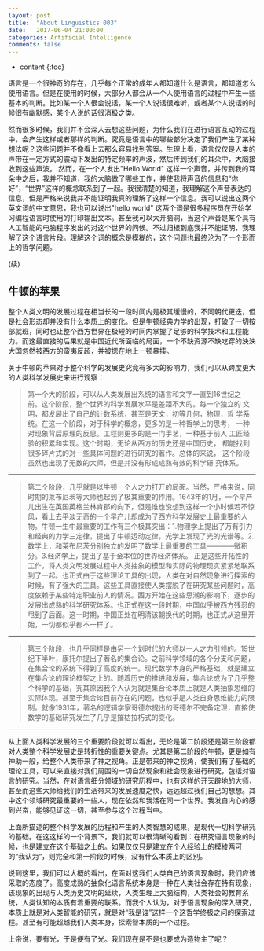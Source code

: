 ```yaml
---
layout: post
title:  "About Linguistics 003"
date:   2017-06-04 21:00:00
categories: Artificial Intelligence
comments: false
---
```

* content
{:toc}

语言是一个很神奇的存在，几乎每个正常的成年人都知道什么是语言，都知道怎么使用语言。但是在使用的时候，大部分人都会从一个人使用语言的过程中产生一些基本的判断。比如某一个人很会说话，某一个人说话很难听，或者某个人说话的时候很有幽默感，某个人说的话很消极之类。

 <!--more-->
然而很多时候，我们并不会深入去想这些问题，为什么我们在进行语言互动的过程中，会产生这样或者那样的判断。究竟是语言中的哪些部分决定了我们产生了某种想法呢？这些问题并不像看上去那么容易找到答案。生理上看，语言仅仅是人类的声带在一定方式的震动下发出的特定频率的声波，然后传到我们的耳朵中，大脑接收到这些声波。
然而，在一个人发出"Hello World" 这样一个声音，并传到我的耳朵中之后，我并不知道，我的大脑做了哪些工作，并使我将声音的信息和“你好”，“世界”这样的概念联系到了一起。我很清楚的知道，我理解这个声音表达的信息，但是严格来说我并不能证明我真的理解了这样一个信息。我可以说出这两个英文词的中文意思，我也可以说出"hello world" 这两个词是很多程序员在开始学习编程语言时使用的打印输出文本。甚至我可以大开脑洞，当这个声音是某个具有人工智能的电脑程序发出的对这个世界的问候。不过归根到底我并不能证明，我理解了这个语言片段。理解这个词的概念是模糊的，这个问题也最终沦为了一个形而上的哲学问题。

(续)
## 牛顿的苹果
整个人类文明的发展过程在相当长的一段时间内是极其缓慢的，不同朝代更迭，但是社会形态却并没有什么本质上的变化。但是牛顿经典力学的出现，打破了一切按部就班，同时也让整个西方世界在极短的时间内掌握了足够的科学技术和工程能力。而这最直接的后果就是中国近代所面临的局面，一个不缺资源不缺吃穿的泱泱大国忽然被西方的蛮夷反超，并被摁在地上一顿暴揍。

关于牛顿的苹果对于整个科学的发展史究竟有多大的影响力，我们可以从跨度更大的人类科学发展史来进行观察：

>第一个大的阶段，可以从人类发展出系统的语言和文字一直到16世纪之
>前。这个阶段，整个世界的科学发展水平是差距不大的。每一个独立的
>文明，都发展出了自己的计数系统，甚至是天文，初等几何，物理，哲
>学系统。在这一个阶段，对于科学的概念，更多的是一种哲学上的思考，
>一种对现象背后原理的反思。工程则更多的是一门手艺，一种基于前人
>工匠经验的积累和实现。这个时期，无论从西方的历史还是中国历史，
>都能找到很多碎片式的对一些具体问题的进行研究的著作。总体的来说，
>这个阶段虽然也出现了无数的大师，但是并没有形成成熟有效的科学研
>究体系。

-----

>第二个阶段，几乎就是以牛顿一个人之力打开的局面。当然，严格来说，同时期的莱布尼茨等大师也起到了极其重要的作用。1643年的1月，一个早产儿出生在英国英格兰林肯郡的向下，但是谁也没想到这样一个小时候若不惊风，看上去平淡无奇的一个早产儿却成为了西方科学发展史上最重要的人物。牛顿一生中最重要的工作有三个极其突出：1.物理学上提出了万有引力和经典的力学三定律，提出了牛顿运动定律，光学上发现了光的光谱等。2.数学上，和莱布尼茨分别独立的发明了数学上最重要的工具————微积分。3.经济学上，提出了基于金本位的世界经济体系。
>正是这些开拓性的工作，将人类文明发展过程中人类抽象的模型和实际的物理现实紧紧地联系到了一起。也正式由于这些理论工具的出现，人类在对自然现象进行探索的时候，有了强大的工具。这些工具直接使人类摆脱了在研究某些问题时，高度依赖于某些特定职业前人的情况。西方开始在这些思潮的影响下，逐步的发展出成熟的科学研究体系。也正式在这一段时期，中国似乎被西方残忍的甩到了后面。这一时期，中国正处在明清该朝换代的时期，也正式从这里开始，一切都似乎都不一样了。

-----

>第三个阶段，也几乎同样是由另一个划时代的大师以一人之力引领的。19世纪下半叶，康托尔提出了著名的集合论。之前科学领域的各个分支和问题，在集合论的系统下得到了高度的统一。现代数学本身的严格基础，就是建立在集合论的理论框架之上的。随着历史的推进和发展，集合论成为了几乎整个科学的基础，究其原因我个人认为就是集合论本质上就是人类抽象思维的实际体现。甚至于集合论目前存在的问题，也似乎是人类自身思维能力的限制。就像1931年，著名的逻辑学家哥德尔提出的哥德尔不完备定理，直接使数学的基础研究发生了几乎是摧枯拉朽式的变化。

-----

从上面人类科学发展的三个重要阶段就可以看出，无论是第二阶段还是第三阶段都对人类整个科学发展史是转折性的重要关键点。尤其是第二阶段的牛顿，更是如有神助一般，给整个人类带来了神之视角。正是带来的神之视角，使我们有了基础的理论工具，可以来直接对我们周围的一切自然现象和社会现象进行研究，包括对语言的研究。当然，在对语言细分领域的研究历程中，也有这样的开天辟地的大师，甚至而这些大师给我们的生活带来的发展速度之快，远远超过我们自己的想想。其中这个领域研究最重要的一些人，现在依然和我活在同一个世界。我发自内心的感到兴奋，能够见证这一切，甚至参与这个过程当中。

上面所描述的整个科学发展的历程和产生的人类智慧的成果，是现代一切科学研究的基础。在这这样的一个背景下，我们就可以很清晰的看到：在研究语言现象的时候，也是建立在这个基础之上的。如果仅仅只是建立在个人经验上的模棱两可的“我认为”，则完全和第一阶段的时候，没有什么本质上的区别。

说到这里，我们可以大概的看出，在面对这我们人类自己的语言现象时，我们应该采取的态度了。高度成熟的抽象化语言系统本身是一种在人类社会存在特有现象，该现象的出现与人类历史文明的延续，人类生理上大脑结构，人类社会的教育系统，人类认知的本质有着重要的联系。而我个人认为，对于语言现象的深入研究，本质上就是对人类智能的研究，就是对“我是谁”这样一个这哲学终极之问的探索过程。甚至有可能超越我们人类本身，探索智本质的一个过程。

上帝说，要有光，于是便有了光。我们现在是不是也要成为造物主了呢？

